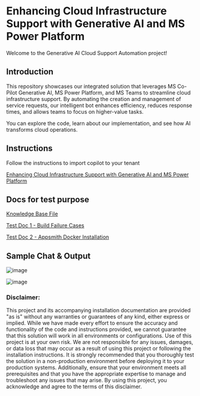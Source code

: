 # Enhancing Cloud Infrastructure Support with Generative AI and MS Power Platform
Welcome to the Generative AI Cloud Support Automation project! 

## Introduction
This repository showcases our integrated solution that leverages MS Co-Pilot Generative AI, MS Power Platform, and MS Teams to streamline cloud infrastructure support.
By automating the creation and management of service requests, our intelligent bot enhances efficiency, reduces response times, and allows teams to focus on higher-value tasks.

You can explore the code, learn about our implementation, and see how AI transforms cloud operations.

## Instructions
Follow the instructions to import copilot to your tenant

[Enhancing Cloud Infrastructure Support with Generative AI and MS Power Platform]([https://github.com/intelliconnect/genai-cloudops-automation-bot/blob/main/](https://github.com/intelliconnect/genai-cloudops-automation-bot/blob/main/Enhancing%20Cloud%20Infrastructure%20Support%20with%20Generative%20AI%20and%20MS%20Power%20Platform(IntelliconnectQ-Analytics).pdf))

## Docs for test purpose
[Knowledge Base File](https://github.com/intelliconnect/genai-cloudops-automation-bot/blob/main/CopilotKnowledgeBase.csv)

[Test Doc 1 - Build Failure Cases](https://github.com/intelliconnect/genai-cloudops-automation-bot/blob/main/Build%20Failure%20Cases.docx)

[Test Doc 2 - Appsmith Docker Installation](https://github.com/intelliconnect/genai-cloudops-automation-bot/blob/main/App%20smith%20docker%20installation.docx)

## Sample Chat & Output

![image](https://github.com/user-attachments/assets/eb21885c-597d-4cdb-8d48-084d85a5c721)

![image](https://github.com/user-attachments/assets/3dfb8dc5-cc24-46c1-98dc-7259b2061b90)

### Disclaimer:

This project and its accompanying installation documentation are provided "as is" without any warranties or guarantees of any kind, either express or implied. While we have made every effort to ensure the accuracy and functionality of the code and instructions provided, we cannot guarantee that this solution will work in all environments or configurations.
Use of this project is at your own risk.
We are not responsible for any issues, damages, or data loss that may occur as a result of using this project or following the installation instructions. It is strongly recommended that you thoroughly test the solution in a non-production environment before deploying it to your production systems. Additionally, ensure that your environment meets all prerequisites and that you have the appropriate expertise to manage and troubleshoot any issues that may arise.
By using this project, you acknowledge and agree to the terms of this disclaimer.

